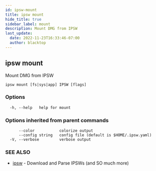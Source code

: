 ```yaml
---
id: ipsw-mount
title: ipsw mount
hide_title: true
sidebar_label: mount
description: Mount DMG from IPSW
last_update:
  date: 2022-11-23T16:33:46-07:00
  author: blacktop
---
```

## ipsw mount

Mount DMG from IPSW

```
ipsw mount [fs|sys|app] IPSW [flags]
```

### Options

```
  -h, --help   help for mount
```

### Options inherited from parent commands

```
      --color           colorize output
      --config string   config file (default is $HOME/.ipsw.yaml)
  -V, --verbose         verbose output
```

### SEE ALSO

* [ipsw](/docs/cli/mount/ipsw)	 - Download and Parse IPSWs (and SO much more)

